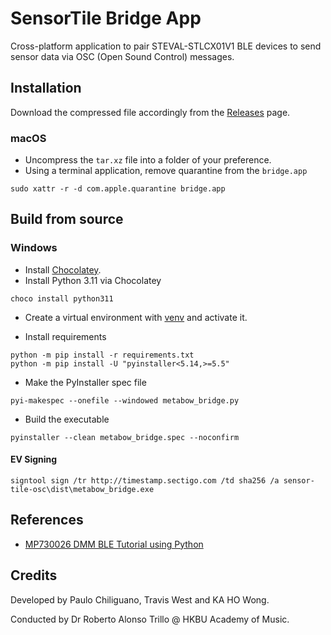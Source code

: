 # SensorTile Bridge App

Cross-platform application to pair STEVAL-STLCX01V1 BLE devices to send sensor data via OSC (Open Sound Control) messages.

## Installation

Download the compressed file accordingly from the [Releases](https://github.com/pauloesteban/sensor-tile-osc/releases) page.

### macOS

- Uncompress the `tar.xz` file into a folder of your preference.
- Using a terminal application, remove quarantine from the `bridge.app`

```
sudo xattr -r -d com.apple.quarantine bridge.app
```

## Build from source

### Windows

- Install [Chocolatey](https://chocolatey.org/install#individual).
- Install Python 3.11 via Chocolatey

```
choco install python311
```

- Create a virtual environment with [venv](https://docs.python.org/3.11/library/venv.html) and activate it.

- Install requirements

```
python -m pip install -r requirements.txt
python -m pip install -U "pyinstaller<5.14,>=5.5"
```

- Make the PyInstaller spec file

```
pyi-makespec --onefile --windowed metabow_bridge.py
```

- Build the executable

```
pyinstaller --clean metabow_bridge.spec --noconfirm
```

#### EV Signing

```
signtool sign /tr http://timestamp.sectigo.com /td sha256 /a sensor-tile-osc\dist\metabow_bridge.exe
```


## References

- [MP730026 DMM BLE Tutorial using Python](https://www.element14.com/community/community/element14-presents/workbenchwednesdays/blog/2020/03/09/connecting-to-mp730026-ble-dmm-with-python-and-bleak)

## Credits

Developed by Paulo Chiliguano, Travis West and KA HO Wong.

Conducted by Dr Roberto Alonso Trillo @ HKBU Academy of Music.
